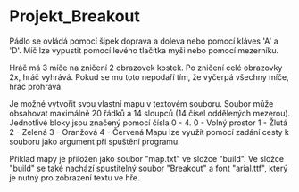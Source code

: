 # Projekt_Breakout

Pádlo se ovládá pomocí šipek doprava a doleva nebo pomocí kláves 'A' a 'D'.
Míč lze vypustit pomocí levého tlačítka myši nebo pomocí mezerníku.

Hráč má 3 míče na zničení 2 obrazovek kostek.
Po zničení celé obrazovky 2x, hráč vyhrává. Pokud se mu toto nepodaří tím, že vyčerpá všechny míče, hráč prohrává.

Je možné vytvořit svou vlastní mapu v textovém souboru.
Soubor může obsahovat maximálně 20 řádků a 14 sloupců (14 čísel oddělených mezerou).
Jednotlivé bloky jsou značený pomocí čísla 0 - 4.
0 - Volný prostor
1 - Žlutá
2 - Zelená
3 - Oranžová
4 - Červená
Mapu lze využít pomocí zadání cesty k souboru jako argument při spuštění programu.

Příklad mapy je přiložen jako soubor "map.txt" ve složce "build".
Ve složce "build" se také nachází spustitelný soubor "Breakout" a font "arial.ttf", který je nutný pro zobrazení textu ve hře.
